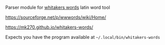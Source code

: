 Parser module for [whitakers words](https://latin-words.com) latin word tool

https://sourceforge.net/p/wwwords/wiki/Home/

https://mk270.github.io/whitakers-words/

Expects you have the program available at `~/.local/bin/whitakers-words`
